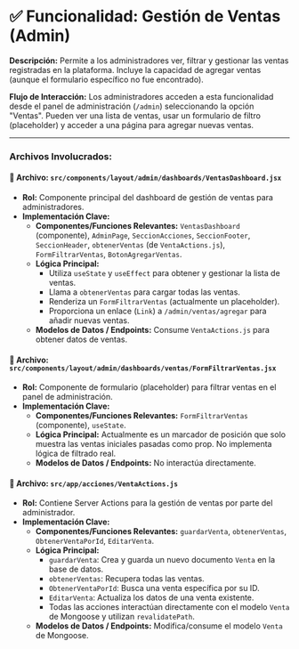 # ✅ Funcionalidad: Gestión de Ventas (Admin)

**Descripción:** Permite a los administradores ver, filtrar y gestionar las ventas registradas en la plataforma. Incluye la capacidad de agregar ventas (aunque el formulario específico no fue encontrado).

**Flujo de Interacción:** Los administradores acceden a esta funcionalidad desde el panel de administración (`/admin`) seleccionando la opción "Ventas". Pueden ver una lista de ventas, usar un formulario de filtro (placeholder) y acceder a una página para agregar nuevas ventas.

---

### Archivos Involucrados:

#### 📄 **Archivo:** `src/components/layout/admin/dashboards/VentasDashboard.jsx`
* **Rol:** Componente principal del dashboard de gestión de ventas para administradores.
* **Implementación Clave:**
    * **Componentes/Funciones Relevantes:** `VentasDashboard` (componente), `AdminPage`, `SeccionAcciones`, `SeccionFooter`, `SeccionHeader`, `obtenerVentas` (de `VentaActions.js`), `FormFiltrarVentas`, `BotonAgregarVentas`.
    * **Lógica Principal:**
        *   Utiliza `useState` y `useEffect` para obtener y gestionar la lista de ventas.
        *   Llama a `obtenerVentas` para cargar todas las ventas.
        *   Renderiza un `FormFiltrarVentas` (actualmente un placeholder).
        *   Proporciona un enlace (`Link`) a `/admin/ventas/agregar` para añadir nuevas ventas.
    * **Modelos de Datos / Endpoints:** Consume `VentaActions.js` para obtener datos de ventas.

#### 📄 **Archivo:** `src/components/layout/admin/dashboards/ventas/FormFiltrarVentas.jsx`
* **Rol:** Componente de formulario (placeholder) para filtrar ventas en el panel de administración.
* **Implementación Clave:**
    * **Componentes/Funciones Relevantes:** `FormFiltrarVentas` (componente), `useState`.
    * **Lógica Principal:** Actualmente es un marcador de posición que solo muestra las ventas iniciales pasadas como prop. No implementa lógica de filtrado real.
    * **Modelos de Datos / Endpoints:** No interactúa directamente.

#### 📄 **Archivo:** `src/app/acciones/VentaActions.js`
* **Rol:** Contiene Server Actions para la gestión de ventas por parte del administrador.
* **Implementación Clave:**
    * **Componentes/Funciones Relevantes:** `guardarVenta`, `obtenerVentas`, `ObtenerVentaPorId`, `EditarVenta`.
    * **Lógica Principal:**
        *   `guardarVenta`: Crea y guarda un nuevo documento `Venta` en la base de datos.
        *   `obtenerVentas`: Recupera todas las ventas.
        *   `ObtenerVentaPorId`: Busca una venta específica por su ID.
        *   `EditarVenta`: Actualiza los datos de una venta existente.
        *   Todas las acciones interactúan directamente con el modelo `Venta` de Mongoose y utilizan `revalidatePath`.
    * **Modelos de Datos / Endpoints:** Modifica/consume el modelo `Venta` de Mongoose.


